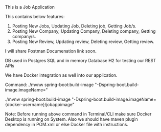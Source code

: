This is a Job Application 

This contains below features:

1) Posting New Jobs, Updating Job, Deleting job, Getting Job/s.
2) Posting New Company, Updating Company, Deleting company, Getting company/s.
3) Posting New Review, Updating review, Deleting review, Getting review.


I will share Postman Documenation link soon.


DB used in Postgres SQL and in memory Database H2 for testing our REST APIs

We have Docker integration as well into our application.

Command: ./mvnw spring-boot:build-image "-Dspring-boot.build-image.imageName=<IMAGE-NAME>"

./mvnw spring-boot:build-image "-Dspring-boot.build-image.imageName={docker-username}/jobappimage"

Note: Before running above command in Terminal/CLI make sure Docker Desktop is running on System. Also we should have maven plugin dependency in POM.xml or else Docker file with instructions.
